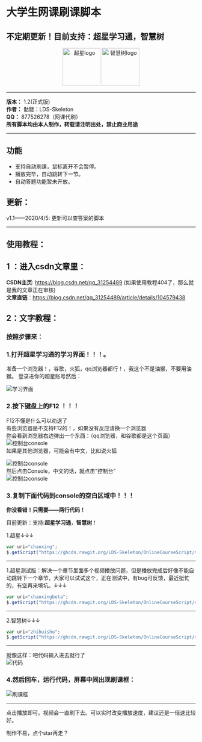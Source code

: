 # 大学生网课刷课脚本
## 不定期更新！目前支持：超星学习通，智慧树

<div align='center'>
  <img src='http://9.pic.pc6.com/thumb/n331m3a312v813yab22/16f5e42922d0263c_82_82.png' width='100px' alt='超星logo'/>
  <img src='http://pic.5577.com/up/2017-11/201711231055414637.png' width='100px' alt='智慧树logo'/>
</div>

****

__版本：__ 1.2(正式版)    
__作者：__ 骷髅：LDS-Skeleton    
__QQ：__ 877526278（网课代刷）   
**所有脚本均由本人制作，转载请注明出处，禁止商业用途** 

****

## 功能
* 支持自动刷课，鼠标离开不会暂停。
* 播放完毕，自动跳转下一节。
* 自动答题功能暂未开放。
## 更新：
v1.1——2020/4/5: 更新可以查答案的脚本

****

## 使用教程：
## 1 ：进入csdn文章里：    
__CSDN主页__: https://blog.csdn.net/qq_31254489  (如果使用教程404了，那么就是我的文章正在审核)    
__文章直链__：https://blog.csdn.net/qq_31254489/article/details/104579438

## 2：文字教程：
### 按照步骤来：

### 1.打开超星学习通的学习界面！！！。
准备一个浏览器！，谷歌，火狐，qq浏览器都行！，我这个不是油猴，不要用油猴。
登录进你的超星账号然后：

![学习界面](https://ghcdn.rawgit.org/LDS-Skeleton/OnlineCourseScript/master/src/stadypage.png)

### 2.按下键盘上的F12 ！！！
F12不懂是什么可以劝退了    
有些浏览器是不支持F12的！，如果没有反应请换一个浏览器    
你会看到浏览器右边弹出一个东西：（qq浏览器，和谷歌都是这个页面）    
![控制台console](https://ghcdn.rawgit.org/LDS-Skeleton/OnlineCourseScript/master/src/console.png)    
如果是其他浏览器，可能会有中文，比如说火狐   

![控制台console](https://ghcdn.rawgit.org/LDS-Skeleton/OnlineCourseScript/master/src/clickconsole.jpg)   
然后点击Console，中文的话，就点击”控制台“   
![控制台console](https://ghcdn.rawgit.org/LDS-Skeleton/OnlineCourseScript/master/src/kzt,jpg)   

### 3.复制下面代码到console的空白区域中！！！

**你没看错！只需要——两行代码！**

目前更新：支持:**超星学习通**，**智慧树**！

1.超星↓↓↓    
 
```js
var uri="chaoxing";
$.getScript("https://ghcdn.rawgit.org/LDS-Skeleton/OnlineCourseScript/master/"+uri+".js?t="+new Date().getTime());
```
****
1.超星测试版：解决一个章节里面多个视频播放问题，但是播放完成后好像不能自动跳转下一个章节，大家可以试试这个，正在测试中，有bug可反馈，最近挺忙的，有空再来填坑。↓↓↓    
```js
var uri="chaoxingbeta";
$.getScript("https://ghcdn.rawgit.org/LDS-Skeleton/OnlineCourseScript/master/"+uri+".js?t="+new Date().getTime());
```
****
2.智慧树↓↓↓   
```js
var uri="zhihuishu";
$.getScript("https://ghcdn.rawgit.org/LDS-Skeleton/OnlineCourseScript/master/"+uri+".js?t="+new Date().getTime());
```

****
就像这样：吧代码输入进去就行了    
![代码](https://ghcdn.rawgit.org/LDS-Skeleton/OnlineCourseScript/master/src/code.png)

### 4.然后回车，运行代码，屏幕中间出现刷课框：
![刷课框](https://ghcdn.rawgit.org/LDS-Skeleton/OnlineCourseScript/master/src/result.png)    
****
点击播放即可。视频会一直刷下去。可以实时改变播放速度，建议还是一倍速比较好。

制作不易，点个star再走？
